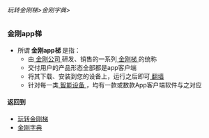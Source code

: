 

###### 玩转金刚梯>金刚字典>

### 金刚app梯

- 所谓<strong> 金刚app梯 </strong>是指：
  - 由[ 金刚公司 ](https://github.com/a2zitpro/web/blob/master/LadderFree/kkDictionary/Atozitpro.md)研发、销售的一系列[ 金刚梯 ](https://github.com/a2zitpro/web/blob/master/LadderFree/kkDictionary/KKLadder.md)的统称
  - 交付用户的产品形态全部都是app客户端
  - 将其下载、安装到您的设备上，运行之后即可[ 翻墙 ](https://github.com/a2zitpro/web/blob/master/LadderFree/kkDictionary/OverTheWall.md)
  - 针对每一类[ 智能设备 ](https://github.com/a2zitpro/web/blob/master/LadderFree/A.md)，均有一款或数款App客户端软件与之对应





#### 返回到
- [玩转金刚梯](https://github.com/a2zitpro/web/blob/master/LadderFree/A.md)
- [金刚字典](https://github.com/a2zitpro/web/blob/master/LadderFree/kkDictionary/KKDictionary.md)

